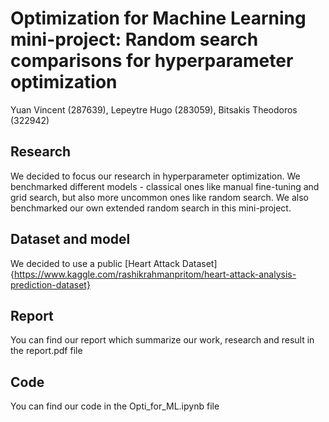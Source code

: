 # Optimization for Machine Learning mini-project: Random search comparisons for hyperparameter optimization

Yuan Vincent (287639), Lepeytre Hugo (283059), Bitsakis Theodoros (322942)

## Research

We decided to focus our research in hyperparameter optimization. We benchmarked different models - classical ones like manual fine-tuning and grid search, but also more uncommon ones like random search. We also benchmarked our own extended random search in this mini-project.

## Dataset and model

We decided to use a public [Heart Attack Dataset]{https://www.kaggle.com/rashikrahmanpritom/heart-attack-analysis-prediction-dataset}

## Report

You can find our report which summarize our work, research and result in the report.pdf file

## Code

You can find our code in the Opti_for_ML.ipynb file
